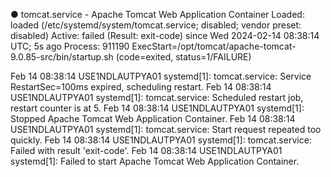 ● tomcat.service - Apache Tomcat Web Application Container
   Loaded: loaded (/etc/systemd/system/tomcat.service; disabled; vendor preset: disabled)
   Active: failed (Result: exit-code) since Wed 2024-02-14 08:38:14 UTC; 5s ago
  Process: 911190 ExecStart=/opt/tomcat/apache-tomcat-9.0.85-src/bin/startup.sh (code=exited, status=1/FAILURE)

Feb 14 08:38:14 USE1NDLAUTPYA01 systemd[1]: tomcat.service: Service RestartSec=100ms expired, scheduling restart.
Feb 14 08:38:14 USE1NDLAUTPYA01 systemd[1]: tomcat.service: Scheduled restart job, restart counter is at 5.
Feb 14 08:38:14 USE1NDLAUTPYA01 systemd[1]: Stopped Apache Tomcat Web Application Container.
Feb 14 08:38:14 USE1NDLAUTPYA01 systemd[1]: tomcat.service: Start request repeated too quickly.
Feb 14 08:38:14 USE1NDLAUTPYA01 systemd[1]: tomcat.service: Failed with result 'exit-code'.
Feb 14 08:38:14 USE1NDLAUTPYA01 systemd[1]: Failed to start Apache Tomcat Web Application Container.


